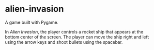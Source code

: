 # alien-invasion

A game built with Pygame.

In *Alien Invasion*, the player controls a rocket ship that appears at the bottom center of the screen. The player can move the ship right and left using the arrow keys and shoot bullets using the spacebar.
